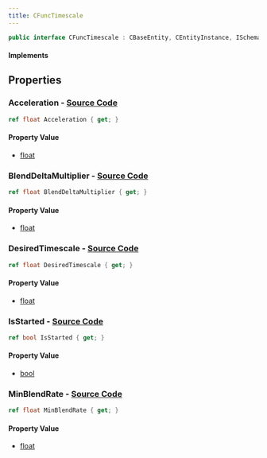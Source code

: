 ```yaml
---
title: CFuncTimescale
---
```


```csharp
public interface CFuncTimescale : CBaseEntity, CEntityInstance, ISchemaClass<CEntityInstance>, ISchemaClass<CBaseEntity>, ISchemaClass<CFuncTimescale>, ISchemaField, ISchemaClass, INativeHandle
```

#### Implements

## Properties

### **Acceleration** - [Source Code](https://github.com/swiftly-solution/swiftlys2/blob/main/managed/src/SwiftlyS2.Generated/Schemas/Interfaces/CFuncTimescale.cs#L18)

```csharp
ref float Acceleration { get; }
```

#### Property Value

- [float](https://learn.microsoft.com/dotnet/api/system.single)

### **BlendDeltaMultiplier** - [Source Code](https://github.com/swiftly-solution/swiftlys2/blob/main/managed/src/SwiftlyS2.Generated/Schemas/Interfaces/CFuncTimescale.cs#L22)

```csharp
ref float BlendDeltaMultiplier { get; }
```

#### Property Value

- [float](https://learn.microsoft.com/dotnet/api/system.single)

### **DesiredTimescale** - [Source Code](https://github.com/swiftly-solution/swiftlys2/blob/main/managed/src/SwiftlyS2.Generated/Schemas/Interfaces/CFuncTimescale.cs#L16)

```csharp
ref float DesiredTimescale { get; }
```

#### Property Value

- [float](https://learn.microsoft.com/dotnet/api/system.single)

### **IsStarted** - [Source Code](https://github.com/swiftly-solution/swiftlys2/blob/main/managed/src/SwiftlyS2.Generated/Schemas/Interfaces/CFuncTimescale.cs#L24)

```csharp
ref bool IsStarted { get; }
```

#### Property Value

- [bool](https://learn.microsoft.com/dotnet/api/system.boolean)

### **MinBlendRate** - [Source Code](https://github.com/swiftly-solution/swiftlys2/blob/main/managed/src/SwiftlyS2.Generated/Schemas/Interfaces/CFuncTimescale.cs#L20)

```csharp
ref float MinBlendRate { get; }
```

#### Property Value

- [float](https://learn.microsoft.com/dotnet/api/system.single)

